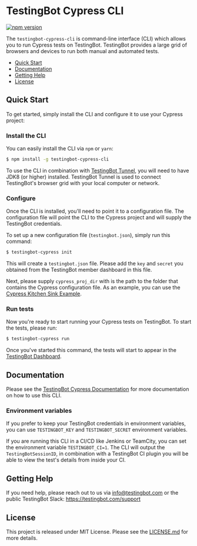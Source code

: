 # TestingBot Cypress CLI
[![npm version](https://badge.fury.io/js/testingbot-cypress-cli.svg)](https://badge.fury.io/js/testingbot-cypress-cli)

The `testingbot-cypress-cli` is command-line interface (CLI) which
allows you to run Cypress tests on TestingBot. TestingBot provides a 
large grid of browsers and devices to run both manual and automated tests.

-   [Quick Start](#quick-start)
-   [Documentation](#documentation)
-   [Getting Help](#getting-help)
-   [License](#license)

## Quick Start
To get started, simply install the CLI and configure it to use your Cypress project:

### Install the CLI

You can easily install the CLI via `npm` or `yarn`:

```bash
$ npm install -g testingbot-cypress-cli
```

To use the CLI in combination with [TestingBot Tunnel](https://testingbot.com/support/other/tunnel), you will need to have JDK8 (or higher) installed.
TestingBot Tunnel is used to connect TestingBot's browser grid with your local computer or network.

### Configure

Once the CLI is installed, you'll need to point it to a configuration file.
The configuration file will point the CLI to the Cypress project and will supply
the TestingBot credentials.

To set up a new configuration file (`testingbot.json`), simply run this command:

```bash
$ testingbot-cypress init
```

This will create a `testingbot.json` file. Please add the `key` and `secret` you obtained from the TestingBot member dashboard in this file.

Next, please supply `cypress_proj_dir` with is the path to the folder that contains the Cypress configuration file.
As an example, you can use the [Cypress Kitchen Sink Example](https://github.com/cypress-io/cypress-example-kitchensink).

### Run tests

Now you're ready to start running your Cypress tests on TestingBot.
To start the tests, please run:
```bash
$ testingbot-cypress run
```

Once you've started this command, the tests will start to appear in the [TestingBot Dashboard](https://testingbot.com/members).

## Documentation

Please see the [TestingBot Cypress Documentation](https://testingbot.com/support/cypress) for more documentation on how to use this CLI.

### Environment variables

If you prefer to keep your TestingBot credentials in environment variables, you can use `TESTINGBOT_KEY` and `TESTINGBOT_SECRET` environment variables.

If you are running this CLI in a CI/CD like Jenkins or TeamCity, you can set the
environment variable `TESTINGBOT_CI=1`. The CLI will output the `TestingBotSessionID`, in combination
with a TestingBot CI plugin you will be able to view the test's details from inside your CI.

## Getting Help

If you need help, please reach out to us via info@testingbot.com or the public TestingBot Slack: https://testingbot.com/support

## License

This project is released under MIT License. Please see the
[LICENSE.md](LICENSE.md) for more details.
